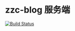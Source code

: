 # zzc-blog 服务端

[![Build Status](https://travis-ci.org/MrZhangZc/blog-koa.svg?branch=master)](https://travis-ci.org/MrZhangZc/blog-koa)